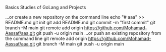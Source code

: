 Basics Studies of GoLang and Projects

…or create a new repository on the command line
echo "# aaa" >> README.md
git init
git add README.md
git commit -m "first commit"
git branch -M main
git remote add origin https://github.com/Mohamad-Aassaf/aaa.git
git push -u origin main
…or push an existing repository from the command line
git remote add origin https://github.com/Mohamad-Aassaf/aaa.git
git branch -M main
git push -u origin main
